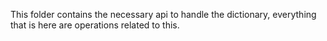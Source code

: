 

This folder contains the necessary api to handle the dictionary, everything that is here are operations related to this.